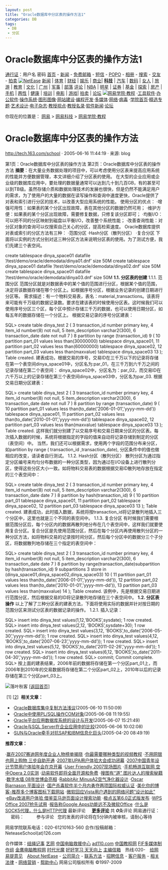 ```yaml
---
layout: post
title: "Oracle数据库中分区表的操作方法1"
categories: DB
tags: 
 - DB
 - 分区
--- 
```


# Oracle数据库中分区表的操作方法1

[通行证](http://reg.163.com/)：用户名  密码 [](http://mail.163.com/)[首页](http://www.163.com/) - [新闻](http://news.163.com/) - [免费邮箱](http://www.126.com/) - [短信](http://sms.163.com/) - [POPO](http://popo.163.com/) - [相册](http://photo.163.com/) - [搜索](http://so.163.com/) - [交友](http://love.163.com/) - [拍卖](http://adfarm.mediaplex.com/ad/ck/4080-25846-9511-15?cn=netease;textlink;hp) [![NetEase]()](http://www.163.com/)
 [新闻](http://news.163.com/) | [体育](http://sports.163.com/) | [财经](http://finance.163.com/) | [娱乐](http://ent.163.com/) | [商业](http://biz.163.com/)| [**科技**](http://tech.163.com/) | [汽车](http://auto.163.com/) | [数码](http://digi.163.com/) | [女人](http://lady.163.com/) | [旅游](http://travel.163.com/) | [教育](http://education.163.com/) | [文化](http://culture.163.com/) | [广州](http://gz.163.com/) | [军事](http://news.163.com/war/) | [部落](http://bulo.163.com/)
[评论](http://talk.163.com/) | [NBA](http://sports.163.com/nba/) | [明星](http://ent.163.com/people/) | [证券](http://stock.163.com/) | [基金](http://fund.163.com/) | [探索](http://tech.163.com/discover/) | [房产](http://soufun.163.com/) | [手机](http://mobile.163.com/) | [两性](http://health.163.com/sex/) | [健康](http://health.163.com/) | [培训](http://px.163.com/) | [电影](http://ent.163.com/ent/level1/movie.html) | [游戏](http://game.163.com/)| [拍卖](http://adfarm.mediaplex.com/ad/ck/4080-25838-9511-9?cn=netease;2word;hp) | [论坛](http://bbs.163.com/)  [![网易学院·教程]()](http://tech.163.com/school/) ·[工具软件](http://tech.163.com/special/t/000915AD/tools.html)·[办公软件](http://tech.163.com/special/o/000915A6/officetool.html)·[操作系统](http://tech.163.com/special/O/000915A0/OS.html)·[图形图像](http://tech.163.com/special/p/0009158A/photos.html)·[网站建设](http://tech.163.com/special/w/0009158K/website.html)·[编程开发](http://tech.163.com/special/d/0009159F/developer.html)·[多媒体](http://tech.163.com/special/m/0009158R/multimedia.html)·[网络](http://tech.163.com/special/n/000917GE/net.html)·[病毒](http://tech.163.com/special/d/000917GF/du.html) ·[学院首页](http://tech.163.com/school)·[精选专题](http://tech.163.com/special/S/000915SN/S_Special.html)·[艺术设计](http://tech.163.com/special/A/00091593/Arts1.html)·[电子杂志](http://tech.163.com/special/E/00091ESS/Ebook.html)·[教授视点](http://tech.163.com/special/S/000915AH/S_InterView.html)·[教授名录](http://tech.163.com/special/A/000915AH/AllPro1.html)·[软件新闻](http://tech.163.com/special/s/000915AS/softnews.html)·[论坛](http://tech.163.com/special/s/000917D5/schoolbbs.html)

你现在的位置是： [网易](http://www.163.com/) > [网易科技](http://tech.163.com/) > [网易学院·教程](http://tech.163.com/school)
# Oracle数据库中分区表的操作方法

http://tech.163.com/school · 2005-06-16 11:44:19 · 来源: blog

第1页：Oracle数据库中分区表的操作方法 第2页：Oracle数据库中分区表的操作方法
**摘要**：在大量业务数据处理的项目中，可以考虑使用分区表来提高应用系统的性能并方便数据管理，本文详细介绍了分区表的使用。
在大型的企业应用或企业级的数据库应用中，要处理的数据量通常可以达到几十到几百GB，有的甚至可以到TB级。虽然存储介质和数据处理技术的发展也很快，但是仍然不能满足用户的需求，为了使用户的大量的数据在读写操作和查询中速度更快，Oracle提供了对表和索引进行分区的技术，以改善大型应用系统的性能。
使用分区的优点：
·增强可用性：如果表的某个分区出现故障，表在其他分区的数据仍然可用；
·维护方便：如果表的某个分区出现故障，需要修复数据，只修复该分区即可；
·均衡I/O：可以把不同的分区映射到磁盘以平衡I/O，改善整个系统性能；
·改善查询性能：对分区对象的查询可以仅搜索自己关心的分区，提高检索速度。
Oracle数据库提供对表或索引的分区方法有三种：
·范围分区
·Hash分区（散列分区）
·复合分区
下面将以实例的方式分别对这三种分区方法来说明分区表的使用。为了测试方便，我们先建三个表空间。

create tablespace dinya_space01    datafile ’/test/demo/oracle/demodata/dinya01.dnf’ size 50M    create tablespace dinya_space01    datafile ’/test/demo/oracle/demodata/dinya02.dnf’ size 50M    create tablespace dinya_space01    datafile ’/test/demo/oracle/demodata/dinya03.dnf’ size 50M
**1.1. 分区表的创建**
1.1.1. 范围分区
范围分区就是对数据表中的某个值的范围进行分区，根据某个值的范围，决定将该数据存储在哪个分区上。如根据序号分区，根据业务记录的创建日期进行分区等。
需求描述：有一个物料交易表，表名：material_transactions。该表将来可能有千万级的数据记录数。要求在建该表的时候使用分区表。这时候我们可以使用序号分区三个区，每个区中预计存储三千万的数据，也可以使用日期分区，如每五年的数据存储在一个分区上。
根据交易记录的序号分区建表：

SQL> create table dinya_test    2 (    3 transaction_id number primary key,    4 item_id number(8) not null,    5 item_description varchar2(300),    6 transaction_date date not null    7 )    8 partition by range (transaction_id)    9 (    10 partition part_01 values less than(30000000) tablespace dinya_space01,    11 partition part_02 values less than(60000000) tablespace dinya_space02,    12 partition part_03 values less than(maxvalue) tablespace dinya_space03    13 );    Table created.
建表成功，根据交易的序号，交易ID在三千万以下的记录将存储在第一个表空间dinya_space01中，分区名为:par_01，在三千万到六千万之间的记录存储在第二个表空间：
dinya_space02中，分区名为：par_02，而交易ID在六千万以上的记录存储在第三个表空间dinya_space03中，分区名为par_03.
根据交易日期分区建表：

SQL> create table dinya_test    2 (    3 transaction_id number primary key,    4 item_id number(8) not null,    5 item_description varchar2(300),    6 transaction_date date not null    7 )    8 partition by range (transaction_date)    9 (    10 partition part_01 values less than(to_date(’2006-01-01’,’yyyy-mm-dd’))    tablespace dinya_space01,    11 partition part_02 values less than(to_date(’2010-01-01’,’yyyy-mm-dd’))    tablespace dinya_space02,    12 partition part_03 values less than(maxvalue) tablespace dinya_space03    13 );    Table created.
这样我们就分别建了以交易序号和交易日期来分区的分区表。每次插入数据的时候，系统将根据指定的字段的值来自动将记录存储到制定的分区（表空间）中。
当然，我们还可以根据需求，使用两个字段的范围分布来分区，如partition by range ( transaction_id ,transaction_date), 分区条件中的值也做相应的改变，请读者自行测试。
1.1.2. Hash分区（散列分区）
散列分区为通过指定分区编号来均匀分布数据的一种分区类型，因为通过在I/O设备上进行散列分区，使得这些分区大小一致。如将物料交易表的数据根据交易ID散列地存放在指定的三个表空间中：

SQL> create table dinya_test    2 (    3 transaction_id number primary key,    4 item_id number(8) not null,    5 item_description varchar2(300),    6 transaction_date date    7 )    8 partition by hash(transaction_id)    9 (    10 partition part_01 tablespace dinya_space01,    11 partition part_02 tablespace dinya_space02,    12 partition part_03 tablespace dinya_space03    13 );    Table created.
建表成功，此时插入数据，系统将按transaction_id将记录散列地插入三个分区中，这里也就是三个不同的表空间中。
1.1.3. 复合分区
有时候我们需要根据范围分区后，每个分区内的数据再散列地分布在几个表空间中，这样我们就要使用复合分区。复合分区是先使用范围分区，然后在每个分区内再使用散列分区的一种分区方法，如将物料交易的记录按时间分区，然后每个分区中的数据分三个子分区，将数据散列地存储在三个指定的表空间中：

SQL> create table dinya_test    2 (    3 transaction_id number primary key,    4 item_id number(8) not null,    5 item_description varchar2(300),    6 transaction_date date    7 )    8 partition by range(transaction_date)subpartition by hash(transaction_id)    9 subpartitions 3 store in (dinya_space01,dinya_space02,dinya_space03)    10 (    11 partition part_01 values less than(to_date(’2006-01-01’,’yyyy-mm-dd’)),    12 partition part_02 values less than(to_date(’2010-01-01’,’yyyy-mm-dd’)),    13 partition part_03 values less than(maxvalue)    14 );    Table created.
该例中，先是根据交易日期进行范围分区，然后根据交易的ID将记录散列地存储在三个表空间中。
**1.2. 分区表操作**
以上了解了三种分区表的建表方法，下面将使用实际的数据并针对按日期的范围分区来测试分区表的数据记录的操作。
1.2.1. 插入记录：

SQL> insert into dinya_test values(1,12,’BOOKS’,sysdate);    1 row created.    SQL> insert into dinya_test values(2,12, ’BOOKS’,sysdate+30);    1 row created.    SQL> insert into dinya_test values(3,12, ’BOOKS’,to_date(’2006-05-30’,’yyyy-mm-dd’));    1 row created.    SQL> insert into dinya_test values(4,12, ’BOOKS’,to_date(’2007-06-23’,’yyyy-mm-dd’));    1 row created.    SQL> insert into dinya_test values(5,12, ’BOOKS’,to_date(’2011-02-26’,’yyyy-mm-dd’));    1 row created.    SQL> insert into dinya_test values(6,12, ’BOOKS’,to_date(’2011-04-30’,’yyyy-mm-dd’));    1 row created.    SQL> commit;    Commit complete.    SQL>
按上面的建表结果，2006年前的数据将存储在第一个分区part_01上，而2006年到2010年的交易数据将存储在第二个分区part_02上，2010年以后的记录存储在第三个分区part_03上。

![落叶秋客]() [[返回首页]](http://tech.163.com/)

[![]()](http://tech.163.com/05/0616/11/1MC8AUT900091589.html#) [1] [[2](http://tech.163.com/05/0616/11/1MC8AUT900091589_2.html)] [![]()](http://tech.163.com/05/0616/11/1MC8AUT900091589_2.html)
**相关文章：**

* ·[Oracle数据库集中复制方法浅议](http://tech.163.com/05/0610/11/1LSQ9ANG00091589.html)(2005-06-10 11:50:09)
* ·[Oracle中使用PL/SQL操作COM对象](http://tech.163.com/05/0608/11/1LNJOGMA00091589.html)(2005-06-08 11:19:55)
* ·[Oracle平台应用数据库系统的设计与开发](http://tech.163.com/05/0607/15/1LLF6ODF00091589.html)(2005-06-07 15:21:49)
* ·[Oracle与SQL Server在企业应用中的比较](http://tech.163.com/05/0606/10/1LIAGLN000091589.html)(2005-06-06 10:02:08)
* ·[SUN与Oracle牵手对抗SAP和IBM信息化巨头](http://tech.163.com/05/0420/08/1HP5LHI6000915DD.html)(2005-04-20 08:49:19)

**推荐文章：**

·[赢在2007赛迪网年度企业人物榜单揭晓](http://tech.163.com/08/0117/13/42DNAAL500091589.html) ·[你最需要哪种类型的视频教程](http://tech.163.com/08/0111/14/41UC892E00091589.html) ·[不用网银也网上购物 三步自助开通](http://tech.163.com/07/1206/14/3V1M3KJA00091589.html) ·[2007年UPA用户体验大会成功闭幕](http://tech.163.com/07/1204/09/3US0INJ500091589.html) ·[2007中国青年设计节暨用户体验年会在京开幕](http://tech.163.com/07/1124/10/3U2B680L00091589.html) ·[User Friendly 2007现场图片](http://tech.163.com/07/1123/14/3U07BF3000091589.html) ·[手机畅游互联网 空中Opera 2.0实测](http://tech.163.com/07/1120/15/3TOJAKSS00091589.html) ·[动易软件即将全面开源和免费](http://tech.163.com/07/1120/10/3TO3Q38200091589.html) ·[搜图有“道” 图片达人的搜索秘籍](http://tech.163.com/07/0830/17/3N5MP1KG000917GR.html) ·[数字水墙 08年世博会亮相](http://tech.163.com/07/0827/15/3MTMJAC60009159C.html) ·[RabbitAir MinusA2空气净化器设计](http://tech.163.com/07/0827/14/3MTLTCQM00091599.html) ·[Oscar Bjarnason 平面设计](http://tech.163.com/07/0827/14/3MTL6T860009159B.html) ·[国产杀毒软件半个月内勇夺两项国际权威认证](http://tech.163.com/07/0827/12/3MTDSFIV00091JFM.html) ·[美化你的博客-推荐多个博客图标下载网站](http://tech.163.com/07/0827/11/3MT9FRH900092A5O.html) ·[微软回应Vista用户遇到的网络问题“设计如此”](http://tech.163.com/07/0827/11/3MT8N9K6000920O4.html) ·[eBay改进用户体验 借鉴亚马逊页面设计搜索功能](http://tech.163.com/07/0827/10/3MT8ALLD000918BL.html) ·[极点五笔6.0正式版发布](http://tech.163.com/07/0827/10/3MT86E56000915AS.html) ·[WPS Office 2007抢先试用](http://tech.163.com/07/0827/10/3MT5KT0J000915AC.html) ·[报告称Google Apps功能远不及微软Office](http://tech.163.com/07/0827/10/3MT5A8I4000915AS.html) ·[什么是SOCK5代理，什么是HTTP代理](http://tech.163.com/07/0827/10/3MT55K55000917GE.html)
[]() 最新评论[]() [![]()](http://comment.news.163.com/reply/post.jsp?board=tech_bbs&threadid=1MC8AUT900091589)   ![]() **[更多评论](http://comment.news.163.com/reply/post.jsp?type=re&board=tech_bbs&threadid=1MC8AUT900091589)** 共 ***0***条评论 网易通行证：  　 密码：  　 　      参与评论   您的发表的评论将在5分钟内被审核，请耐心等待

网易学院联系电话：020-61210163-560 合作/投稿邮箱：NeteaseSchool(at)126.com

合作媒体：[结绳记事](http://www.isblog.cn/) [艺网](http://www.arthtml.com/) [中国电脑救援中心](http://www.pc120.net.cn/) [ad110.com](http://www.ad110.com/) [中国教程网](http://www.jcwcn.com/) [FIF多媒体制作组](http://fif.hlw.cn/) [金鹰电脑教程网](http://www.xjke.com/) [时代光魔](http://www.cybermagics.com/) [好好学习 天天向上](http://www.ttup.cn/)
[主编信箱](http://tech.163.com/special/d/00091M9L/draftad1.html)　热线:020-　[给网易提意见](http://bbs3.news.163.com/board/postlist.jsp?b=idea)　[About NetEase](http://corp.163.com/) - [公司简介](http://gb.corp.163.com/gb/about/overview.html) - [联系方法](http://gb.corp.163.com/gb/contactus.html) - [招聘信息](http://corp.163.com/gb/job/job.html) - [客户服务](http://gb.corp.163.com/gb/cs.html) - [相关法律](http://gb.corp.163.com/gb/legal.html) - [网络营销](http://emarketing.biz.163.com/) - [帮助中心](http://help.163.com/)
网易公司版权所有
©1997-2009

